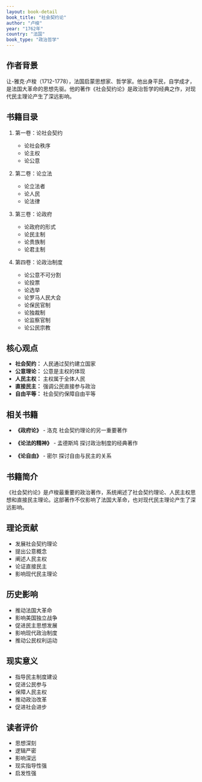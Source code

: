 ```yaml
---
layout: book-detail
book_title: "社会契约论"
author: "卢梭"
year: "1762年"
country: "法国"
book_type: "政治哲学"
---
```


## 作者背景

让-雅克·卢梭（1712-1778），法国启蒙思想家、哲学家。他出身平民，自学成才，是法国大革命的思想先驱。他的著作《社会契约论》是政治哲学的经典之作，对现代民主理论产生了深远影响。

## 书籍目录

1. 第一卷：论社会契约
   - 论社会秩序
   - 论主权
   - 论公意

2. 第二卷：论立法
   - 论立法者
   - 论人民
   - 论法律

3. 第三卷：论政府
   - 论政府的形式
   - 论民主制
   - 论贵族制
   - 论君主制

4. 第四卷：论政治制度
   - 论公意不可分割
   - 论投票
   - 论选举
   - 论罗马人民大会
   - 论保民官制
   - 论独裁制
   - 论监察官制
   - 论公民宗教

## 核心观点

- **社会契约：** 人民通过契约建立国家
- **公意理论：** 公意是主权的体现
- **人民主权：** 主权属于全体人民
- **直接民主：** 强调公民直接参与政治
- **自由平等：** 社会契约保障自由平等

## 相关书籍

- **《政府论》** - 洛克
  社会契约理论的另一重要著作

- **《论法的精神》** - 孟德斯鸠
  探讨政治制度的经典著作

- **《论自由》** - 密尔
  探讨自由与民主的关系

## 书籍简介

《社会契约论》是卢梭最重要的政治著作，系统阐述了社会契约理论、人民主权思想和直接民主理论。这部著作不仅影响了法国大革命，也对现代民主理论产生了深远影响。

## 理论贡献

- 发展社会契约理论
- 提出公意概念
- 阐述人民主权
- 论证直接民主
- 影响现代民主理论

## 历史影响

- 推动法国大革命
- 影响美国独立战争
- 促进民主思想发展
- 影响现代政治制度
- 推动公民权利运动

## 现实意义

- 指导民主制度建设
- 促进公民参与
- 保障人民主权
- 推动政治改革
- 促进社会进步

## 读者评价

- 思想深刻
- 逻辑严密
- 影响深远
- 现实指导性强
- 启发性强
